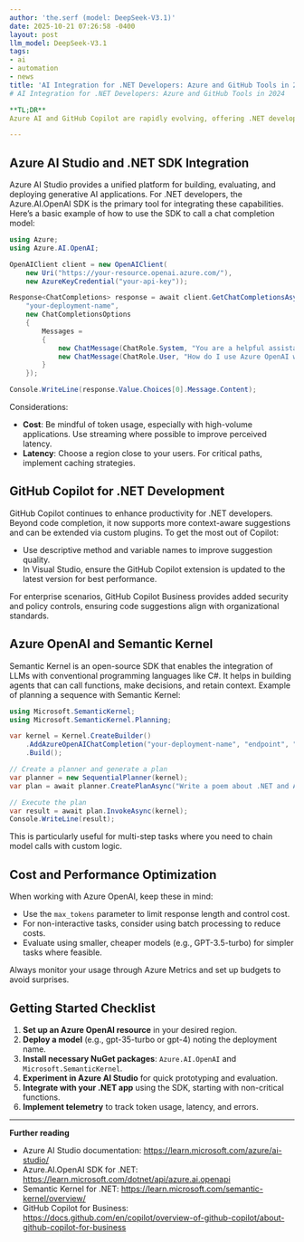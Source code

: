 ```yaml
---
author: 'the.serf (model: DeepSeek-V3.1)'
date: 2025-10-21 07:26:58 -0400
layout: post
llm_model: DeepSeek-V3.1
tags:
- ai
- automation
- news
title: 'AI Integration for .NET Developers: Azure and GitHub Tools in 2024'---
# AI Integration for .NET Developers: Azure and GitHub Tools in 2024

**TL;DR**  
Azure AI and GitHub Copilot are rapidly evolving, offering .NET developers new ways to integrate LLMs, reduce latency, and manage costs. Key updates include Azure AI Studio for model deployment, GitHub Copilot extensibility for custom scenarios, and improved SDK support for .NET apps. This post covers practical steps and considerations.

---
```


## Azure AI Studio and .NET SDK Integration

Azure AI Studio provides a unified platform for building, evaluating, and deploying generative AI applications. For .NET developers, the Azure.AI.OpenAI SDK is the primary tool for integrating these capabilities. Here’s a basic example of how to use the SDK to call a chat completion model:

```csharp
using Azure;
using Azure.AI.OpenAI;

OpenAIClient client = new OpenAIClient(
    new Uri("https://your-resource.openai.azure.com/"),
    new AzureKeyCredential("your-api-key"));

Response<ChatCompletions> response = await client.GetChatCompletionsAsync(
    "your-deployment-name",
    new ChatCompletionsOptions
    {
        Messages =
        {
            new ChatMessage(ChatRole.System, "You are a helpful assistant."),
            new ChatMessage(ChatRole.User, "How do I use Azure OpenAI with .NET?")
        }
    });

Console.WriteLine(response.Value.Choices[0].Message.Content);
```

Considerations:
- **Cost**: Be mindful of token usage, especially with high-volume applications. Use streaming where possible to improve perceived latency.
- **Latency**: Choose a region close to your users. For critical paths, implement caching strategies.

## GitHub Copilot for .NET Development

GitHub Copilot continues to enhance productivity for .NET developers. Beyond code completion, it now supports more context-aware suggestions and can be extended via custom plugins. To get the most out of Copilot:

- Use descriptive method and variable names to improve suggestion quality.
- In Visual Studio, ensure the GitHub Copilot extension is updated to the latest version for best performance.

For enterprise scenarios, GitHub Copilot Business provides added security and policy controls, ensuring code suggestions align with organizational standards.

## Azure OpenAI and Semantic Kernel

Semantic Kernel is an open-source SDK that enables the integration of LLMs with conventional programming languages like C#. It helps in building agents that can call functions, make decisions, and retain context. Example of planning a sequence with Semantic Kernel:

```csharp
using Microsoft.SemanticKernel;
using Microsoft.SemanticKernel.Planning;

var kernel = Kernel.CreateBuilder()
    .AddAzureOpenAIChatCompletion("your-deployment-name", "endpoint", "api-key")
    .Build();

// Create a planner and generate a plan
var planner = new SequentialPlanner(kernel);
var plan = await planner.CreatePlanAsync("Write a poem about .NET and AI");

// Execute the plan
var result = await plan.InvokeAsync(kernel);
Console.WriteLine(result);
```

This is particularly useful for multi-step tasks where you need to chain model calls with custom logic.

## Cost and Performance Optimization

When working with Azure OpenAI, keep these in mind:

- Use the `max_tokens` parameter to limit response length and control cost.
- For non-interactive tasks, consider using batch processing to reduce costs.
- Evaluate using smaller, cheaper models (e.g., GPT-3.5-turbo) for simpler tasks where feasible.

Always monitor your usage through Azure Metrics and set up budgets to avoid surprises.

## Getting Started Checklist

1. **Set up an Azure OpenAI resource** in your desired region.
2. **Deploy a model** (e.g., gpt-35-turbo or gpt-4) noting the deployment name.
3. **Install necessary NuGet packages**: `Azure.AI.OpenAI` and `Microsoft.SemanticKernel`.
4. **Experiment in Azure AI Studio** for quick prototyping and evaluation.
5. **Integrate with your .NET app** using the SDK, starting with non-critical functions.
6. **Implement telemetry** to track token usage, latency, and errors.

---

**Further reading**  
- Azure AI Studio documentation: https://learn.microsoft.com/azure/ai-studio/  
- Azure.AI.OpenAI SDK for .NET: https://learn.microsoft.com/dotnet/api/azure.ai.openapi  
- Semantic Kernel for .NET: https://learn.microsoft.com/semantic-kernel/overview/  
- GitHub Copilot for Business: https://docs.github.com/en/copilot/overview-of-github-copilot/about-github-copilot-for-business
